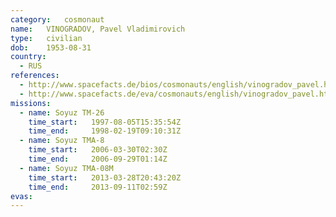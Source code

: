 ```yaml
---
category:	cosmonaut
name:	VINOGRADOV, Pavel Vladimirovich 
type:	civilian
dob:	1953-08-31
country:
  - RUS
references:
  - http://www.spacefacts.de/bios/cosmonauts/english/vinogradov_pavel.htm
  - http://www.spacefacts.de/eva/cosmonauts/english/vinogradov_pavel.htm
missions:
  - name: Soyuz TM-26
    time_start:   1997-08-05T15:35:54Z
    time_end:     1998-02-19T09:10:31Z
  - name: Soyuz TMA-8
    time_start:   2006-03-30T02:30Z
    time_end:     2006-09-29T01:14Z
  - name: Soyuz TMA-08M
    time_start:   2013-03-28T20:43:20Z
    time_end:     2013-09-11T02:59Z
evas:
---
```


